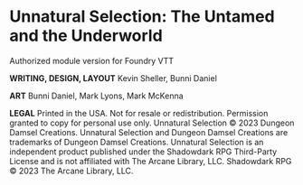 # Unnatural Selection: The Untamed and the Underworld

Authorized module version for Foundry VTT

**WRITING, DESIGN, LAYOUT**
Kevin Sheller, Bunni Daniel

**ART**
Bunni Daniel, Mark Lyons, Mark McKenna

**LEGAL**
Printed in the USA. Not for resale or redistribution. Permission
granted to copy for personal use only. Unnatural Selection © 2023
Dungeon Damsel Creations. Unnatural Selection and Dungeon
Damsel Creations are trademarks of Dungeon Damsel Creations.
Unnatural Selection is an independent product published under
the Shadowdark RPG Third-Party License and is not affiliated with
The Arcane Library, LLC. Shadowdark RPG © 2023 The Arcane
Library, LLC.
